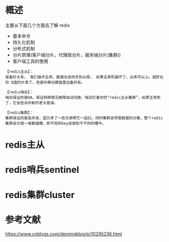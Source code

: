 # 概述
主要从下面几个方面去了解 redis
* 基本命令
* 持久化机制
* 分布式机制
* 分片原理(客户端分片，代理层分片，服务端分片(集群))
* 客户端工具的使用
```
【redis主从】：
是备份关系， 我们操作主库，数据也会同步到从库。 如果主库机器坏了，从库可以上。就好比你 D盘的片丢了，但是你移动硬盘里边备份有。

【redis哨兵】：
哨兵保证的是HA，保证特殊情况故障自动切换，哨兵盯着你的“redis主从集群”，如果主库死了，它会告诉你新的老大是谁。

【redis集群】：
集群保证的是高并发，因为多了一些兄弟帮忙一起扛。同时集群会导致数据的分散，整个redis集群会分成一堆数据槽，即不同的key会放到不不同的槽中。
```


# redis主从

# redis哨兵sentinel

# redis集群cluster



# 参考文献
https://www.cnblogs.com/demingblog/p/10295236.html